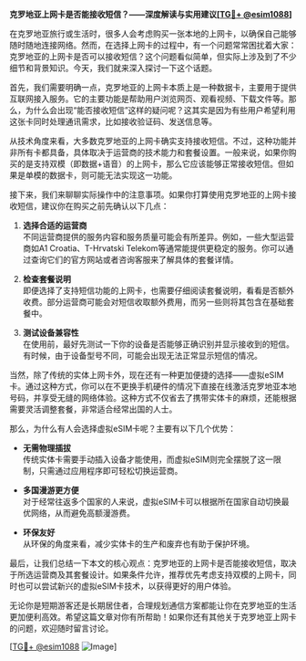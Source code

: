 **克罗地亚上网卡是否能接收短信？——深度解读与实用建议[[TG💪+ @esim1088](https://t.me/s/esim1088)]**

在克罗地亚旅行或生活时，很多人会考虑购买一张本地的上网卡，以确保自己能够随时随地连接网络。然而，在选择上网卡的过程中，有一个问题常常困扰着大家：克罗地亚的上网卡是否可以接收短信？这个问题看似简单，但实际上涉及到了不少细节和背景知识。今天，我们就来深入探讨一下这个话题。

首先，我们需要明确一点，克罗地亚的上网卡本质上是一种数据卡，主要用于提供互联网接入服务。它的主要功能是帮助用户浏览网页、观看视频、下载文件等。那么，为什么会出现“能否接收短信”这样的疑问呢？这其实是因为有些用户希望利用这张卡同时处理通讯需求，比如接收验证码、发送信息等。

从技术角度来看，大多数克罗地亚的上网卡确实支持接收短信。不过，这种功能并非所有卡都具备，具体取决于运营商的技术能力和套餐设置。一般来说，如果你购买的是支持双模（即数据+语音）的上网卡，那么它应该能够正常接收短信。但如果是单模的数据卡，则可能无法实现这一功能。

接下来，我们来聊聊实际操作中的注意事项。如果你打算使用克罗地亚的上网卡接收短信，建议你在购买之前先确认以下几点：

1. **选择合适的运营商**  
   不同运营商提供的服务内容和服务质量可能会有所差异。例如，一些大型运营商如A1 Croatia、T-Hrvatski Telekom等通常能提供更稳定的服务。你可以通过查询它们的官方网站或者咨询客服来了解具体的套餐详情。

2. **检查套餐说明**  
   即便选择了支持短信功能的上网卡，也需要仔细阅读套餐说明，看看是否额外收费。部分运营商可能会对短信收取额外费用，而另一些则将其包含在基础套餐中。

3. **测试设备兼容性**  
   在使用前，最好先测试一下你的设备是否能够正确识别并显示接收到的短信。有时候，由于设备型号不同，可能会出现无法正常显示短信的情况。

当然，除了传统的实体上网卡外，现在还有一种更加便捷的选择——虚拟eSIM卡。通过这种方式，你可以在不更换手机硬件的情况下直接在线激活克罗地亚本地号码，并享受无缝的网络体验。这种方式不仅省去了携带实体卡的麻烦，还能根据需要灵活调整套餐，非常适合经常出国的人士。

那么，为什么有人会选择虚拟eSIM卡呢？主要有以下几个优势：

- **无需物理插拔**  
  传统实体卡需要手动插入设备才能使用，而虚拟eSIM则完全摆脱了这一限制，只需通过应用程序即可轻松切换运营商。

- **多国漫游更方便**  
  对于经常往返多个国家的人来说，虚拟eSIM卡可以根据所在国家自动切换最优网络，从而避免高额漫游费。

- **环保友好**  
  从环保的角度来看，减少实体卡的生产和废弃也有助于保护环境。

最后，让我们总结一下本文的核心观点：克罗地亚的上网卡是否能接收短信，取决于所选运营商及其套餐设计。如果条件允许，推荐优先考虑支持双模的上网卡，同时也可以尝试新兴的虚拟eSIM卡技术，以获得更好的用户体验。

无论你是短期游客还是长期居住者，合理规划通信方案都能让你在克罗地亚的生活更加便利高效。希望这篇文章对你有所帮助！如果你还有其他关于克罗地亚上网卡的问题，欢迎随时留言讨论。

[[TG💪+ @esim1088](https://t.me/s/esim1088) ![Image](https://i.postimg.cc/4NQfJmqS/Snipaste-2025-05-13-00-14-12.png)]